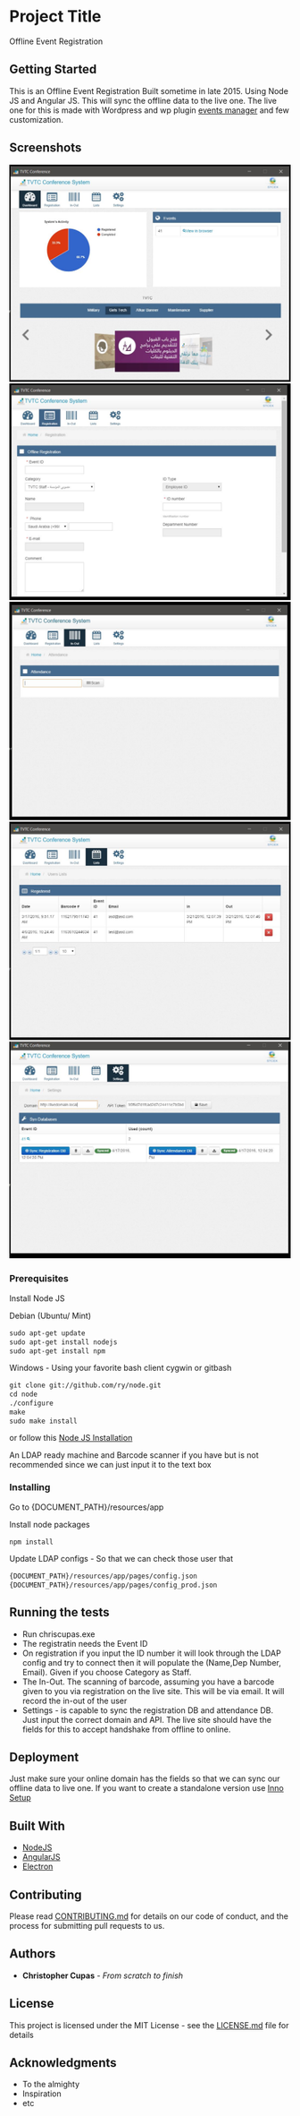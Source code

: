 # Project Title

Offline Event Registration

## Getting Started

This is an Offline Event Registration Built sometime in late 2015. Using Node JS and Angular JS. This will sync the offline data to the live one. 
The live one for this is made with Wordpress and wp plugin [events manager](https://wordpress.org/plugins/events-manager/) and few customization.

## Screenshots
![Dashboard](/1.JPG?raw=true "Dashboard")
![Registration Page](/2.JPG?raw=true "Registration Page")
![Attendance Page, barcode ready](/3.JPG?raw=true "Attendance Page, barcode ready")
![Registration lists](/4.JPG?raw=true "Registration lists")
![Settings page](/5.JPG?raw=true "Settings page")

### Prerequisites

Install Node JS

Debian (Ubuntu/ Mint)
```
sudo apt-get update
sudo apt-get install nodejs
sudo apt-get install npm
```

Windows - Using your favorite bash client cygwin or gitbash
```
git clone git://github.com/ry/node.git
cd node
./configure
make
sudo make install
```
or follow this [Node JS Installation](http://blog.teamtreehouse.com/install-node-js-npm-windows)

An LDAP ready machine
and Barcode scanner if you have but is not recommended since we can just input it to the text box

### Installing

Go to {DOCUMENT_PATH}/resources/app

Install node packages

```
npm install
```

Update LDAP configs - So that we can check those user that
```
{DOCUMENT_PATH}/resources/app/pages/config.json
{DOCUMENT_PATH}/resources/app/pages/config_prod.json
```

## Running the tests

* Run chriscupas.exe
* The registratin needs the Event ID
* On registration if you input the ID number it will look through the LDAP config and try to connect then it will populate the (Name,Dep Number, Email). Given if you choose Category as Staff.
* The In-Out. The scanning of barcode, assuming you have a barcode given to you via registration on the live site. This will be via email.
	It will record the in-out of the user
* Settings - is capable to sync the registration DB and attendance DB. Just input the correct domain and API. The live site should have the fields for this to accept handshake from offline to online.


## Deployment

Just make sure your online domain has the fields so that we can sync our offline data to live one.
If you want to create a standalone version use [Inno Setup](http://www.jrsoftware.org/isinfo.php)

## Built With

* [NodeJS](https://nodejs.org/en/)
* [AngularJS](https://angularjs.org/)
* [Electron](https://electron.atom.io/)

## Contributing

Please read [CONTRIBUTING.md](https://github.com/chriscupas/Offline-Events-Registration/blob/master/CONTRIBUTING.md) for details on our code of conduct, and the process for submitting pull requests to us.


## Authors

* **Christopher Cupas** - *From scratch to finish*


## License

This project is licensed under the MIT License - see the [LICENSE.md](LICENSE.md) file for details

## Acknowledgments

* To the almighty
* Inspiration
* etc
